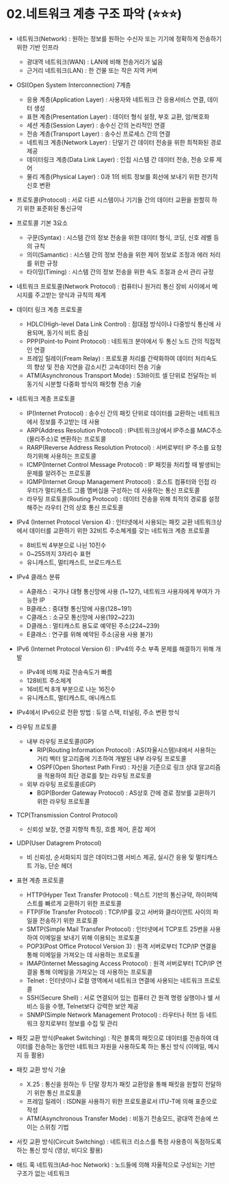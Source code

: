 # 02.네트워크 계층 구조 파악 (⭐⭐⭐)

- 네트워크(Network) : 원하는 정보를 원하는 수신자 또는 기기에 정확하게 전송하기 위한 기반 인프라
    - 광대역 네트워크(WAN) : LAN에 비해 전송거리가 넓음
    - 근거리 네트워크(LAN) : 한 건물 또는 작은 지역 커버
- OSI(Open System Interconnection) 7계층
    - 응용 계층(Application Layer) : 사용자와 네트워크 간 응용서비스 연결, 데이터 생성
    - 표현 계층(Presentation Layer) : 데이터 형식 설정, 부호 교환, 암/복호화
    - 세션 계층(Session Layer) : 송수신 간의 논리적인 연결
    - 전송 계층(Transport Layer) : 송수신 프로세스 간의 연결
    - 네트워크 계층(Network Layer) : 단말기 간 데이터 전송을 위한 최적화된 경로 제공
    - 데이터링크 계층(Data Link Layer) : 인접 시스템 간 데이터 전송, 전송 오류 제어
    - 물리 계층(Physical Layer) : 0과 1의 비트 정보를 회선에 보내기 위한 전기적 신호 변환

- 프로토콜(Protocol) : 서로 다른 시스템이나 기기들 간의 데이터 교환을 원할히 하기 위한 표준화된 통신규약
- 프로토콜 기본 3요소
    - 구문(Syntax) : 시스템 간의 정보 전송을 위한 데이터 형식, 코딩, 신호 레벨 등의 규칙
    - 의미(Samantic) : 시스템 간의 정보 전송을 위한 제어 정보로 조정과 에러 처리를 위한 규정
    - 타이밍(Timing) : 시스템 간의 정보 전송을 위한 속도 조절과 순서 관리 규정
- 네트워크 프로토콜(Network Protocol) : 컴퓨터나 원거리 통신 장비 사이에서 메시지를 주고받는 양식과 규칙의 체계
- 데이터 링크 계층 프로토콜
    - HDLC(High-level Data Link Control) : 점대점 방식이나 다중방식 통신에 사용되며, 동기식 비트 중심
    - PPP(Point-to Point Protocol) : 네트워크 분야에서 두 통신 노드 간의 직접적인 연결
    - 프레임 릴레이(Fream Relay) : 프로토콜 처리를 간략화하여 데이터 처리속도의 향상 및 전송 지연을 감소시킨 고속데이터 전송 기술
    - ATM(Asynchronous Transport Mode) : 53바이트 셀 단위로 전달하는 비동기식 시분할 다중화 방식의 패킷형 전송 기술
- 네트워크 계층 프로토콜
    - IP(Internet Protocol) : 송수신 간의 패킷 단위로 데이터를 교환하는 네트워크에서 정보를 주고받는 데 사용
    - ARP(Address Resolution Protocol) : IP네트워크상에서 IP주소를 MAC주소(물리주소)로 변환하는 프로토콜
    - RARP(Reverse Address Resolution Protocol) : 서버로부터 IP 주소를 요청하기위해 사용하는 프로토콜
    - ICMP(Internet Control Message Protocol) : IP 패킷을 처리할 때 발생되는 문제를 알려주는 프로토콜
    - IGMP(Internet Group Management Protocol) : 호스트 컴퓨터와 인접 라우터가 멀티캐스트 그룹 멤버십을 구성하는 데 사용하는 통신 프로토콜
    - 라우팅 프로토콜(Routing Protocol) : 데이터 전송을 위해 최적의 경로를 설정해주는 라우터 간의 상호 통신 프로토콜
- IPv4 (Internet Protocol Version 4) : 인터넷에서 사용되는 패킷 교환 네트워크상에서 데이터를 교환하기 위한 32비트 주소쳬게를 갖는 네트워크 계층 프로토콜
    - 8비트씩 4부분으로 나뉜 10진수
    - 0~255까지 3자리수 표현
    - 유니캐스트, 멀티캐스트, 브로드캐스트
- IPv4 클래스 분류
    - A클래스 : 국가나 대형 통신망에 사용 (1~127), 네트워크 사용자에게 부여가 가능한 IP
    - B클래스 : 중대형 통신망에 사용(128~191)
    - C클래스 : 소규모 통신망에 사용(192~223)
    - D클래스 : 멀티캐스트 용도로 예약된 주소(224~239)
    - E클래스 : 연구를 위해 예약된 주소(공용 사용 불가)
- IPv6 (Internet Protocol Version 6) : IPv4의 주소 부족 문제를 해결하기 위해 개발
    - IPv4에 비해 자료 전송속도가 빠름
    - 128비트 주소체계
    - 16비트씩 8개 부분으로 나눈 16진수
    - 유니캐스트, 멀티캐스트, 애니캐스트
- IPv4에서 IPv6으로 전환 방법 : 듀얼 스택, 터널링, 주소 변환 방식
- 라우팅 프로토콜
    - 내부 라우팅 프로토콜(IGP)
        - RIP(Routing Information Protocol) : AS(자율시스템)내에서 사용하는 거리 벡터 알고리즘에 기초하여 개발된 내부 라우팅 프로토콜
        - OSPF(Open Shortest Path First) : 자신을 기준으로 링크 상대 알고리즘을 적용하여 최단 경로를 찾는 라우팅 프로토콜
    - 외부 라우팅 프로토콜(EGP)
        - BGP(Border Gateway Protocol) : AS상호 간에 경로 정보를 교환하기 위한 라우팅 프로토콜
- TCP(Transmission Control Protocol)
    - 신뢰성 보장, 연결 지향적 특징, 흐름 제어, 혼잡 제어
- UDP(User Datagrem Protocol)
    - 비 신뢰성, 순서화되지 않은 데이터그램 서비스 제공, 실시간 응용 및 멀티캐스트 가능, 단순 헤더
- 표현 계층 프로토콜
    - HTTP(Hyper Text Transfer Protocol) : 텍스트 기반의 통신규약, 하이퍼텍스트를 빠르게 교환하기 위한 프로토콜
    - FTP(FIle Transfer Protocol) : TCP/IP를 갖고 서버와 클라이언트 사이의 파일을 전송하기 위한 프로토콜
    - SMTP(Simple Mail Transfer Protocol) : 인터넷에서 TCP포트 25번을 사용하여 이메일을 보내기 위해 이용되는 프로토콜
    - POP3(Post Office Protocol Version 3) : 원격 서버로부터 TCP/IP 연결을 통해 이메일을 가져오는 데 사용하는 프로토콜
    - IMAP(Internet Messaging Access Protocol) : 원격 서버로부터 TCP/IP 연결을 통해 이메일을 가져오는 데 사용하는 프로토콜
    - Telnet : 인터넷이나 로컬 영역에서 네트워크 연결에 사용되는 네트워크 프로토콜
    - SSH(Secure Shell) : 서로 연결되어 있는 컴퓨터 간 원격 명령 실행이나 쉘 서비스 등을 수행, Telnet보다 강력한 보안 제공
    - SNMP(Simple Network Management Protocol) : 라우터나 허브 등 네트워크 장치로부터 정보를 수집 및 관리
- 패킷 교환 방식(Peaket Switching) : 작은 블록의 패킷으로 데이터를 전송하여 데이터를 전송하는 동안만 네트워크 자원을 사용하도록 하는 통신 방식 (이메일, 메시지 등 활용)
- 패킷 교환 방식 기술
    - X.25 : 통신을 원하는 두 단말 장치가 패킷 교환망을 통해 패킷을 원할히 전달하기 위한 통신 프로토콜
    - 프레임 릴레이 : ISDN을 사용하기 위한 프로토콜로서 ITU-T에 의해 표준으로 작성
    - ATM(Asynchronous Transfer Mode) : 비동기 전송모드, 광대역 전송에 쓰이는 스위칭 기법
- 서킷 교환 방식(Circuit Switching) : 네트워크 리소스를 특정 사용층이 독점하도록 하는 통신 방식 (영상, 비디오 활용)
- 애드 혹 네트워크(Ad-hoc Network) : 노드들에 의해 자율적으로 구성되는 기반 구조가 없는 네트워크